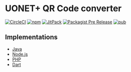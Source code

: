 # UONET+ QR Code converter

[![CircleCI](https://img.shields.io/circleci/project/github/wulkanowy/qr/master.svg?style=for-the-badge)](https://circleci.com/gh/wulkanowy/qr)
[![npm](https://img.shields.io/npm/v/@wulkanowy/qr-node.svg?style=for-the-badge)](https://www.npmjs.com/package/@wulkanowy/qr-node)
[![JitPack](https://img.shields.io/jitpack/v/wulkanowy/qr.svg?style=for-the-badge)](https://jitpack.io/#wulkanowy/qr)
[![Packagist Pre Release](https://img.shields.io/packagist/vpre/wulkanowy/qr.svg?style=for-the-badge)](https://packagist.org/packages/wulkanowy/qr)
[![pub](https://img.shields.io/pub/v/uonet_qr.svg?style=for-the-badge)](https://pub.dev/packages/uonet_qr)

## Implementations

- [Java](https://github.com/wulkanowy/qr/tree/master/jvm)
- [Node.js](https://github.com/wulkanowy/qr/tree/master/node)
- [PHP](https://github.com/wulkanowy/qr/tree/master/php)
- [Dart](https://github.com/wulkanowy/qr/tree/master/dart)
